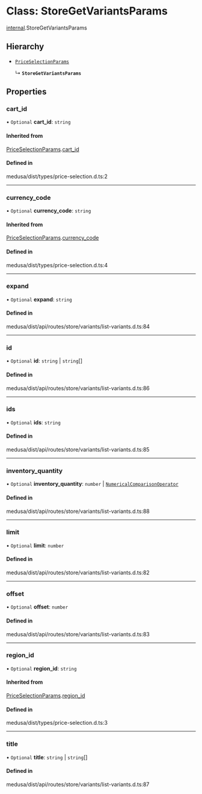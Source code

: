 # Class: StoreGetVariantsParams

[internal](../modules/internal-41.md).StoreGetVariantsParams

## Hierarchy

- [`PriceSelectionParams`](internal-30.PriceSelectionParams.md)

  ↳ **`StoreGetVariantsParams`**

## Properties

### cart\_id

• `Optional` **cart\_id**: `string`

#### Inherited from

[PriceSelectionParams](internal-30.PriceSelectionParams.md).[cart_id](internal-30.PriceSelectionParams.md#cart_id)

#### Defined in

medusa/dist/types/price-selection.d.ts:2

___

### currency\_code

• `Optional` **currency\_code**: `string`

#### Inherited from

[PriceSelectionParams](internal-30.PriceSelectionParams.md).[currency_code](internal-30.PriceSelectionParams.md#currency_code)

#### Defined in

medusa/dist/types/price-selection.d.ts:4

___

### expand

• `Optional` **expand**: `string`

#### Defined in

medusa/dist/api/routes/store/variants/list-variants.d.ts:84

___

### id

• `Optional` **id**: `string` \| `string`[]

#### Defined in

medusa/dist/api/routes/store/variants/list-variants.d.ts:86

___

### ids

• `Optional` **ids**: `string`

#### Defined in

medusa/dist/api/routes/store/variants/list-variants.d.ts:85

___

### inventory\_quantity

• `Optional` **inventory\_quantity**: `number` \| [`NumericalComparisonOperator`](internal-27.NumericalComparisonOperator.md)

#### Defined in

medusa/dist/api/routes/store/variants/list-variants.d.ts:88

___

### limit

• `Optional` **limit**: `number`

#### Defined in

medusa/dist/api/routes/store/variants/list-variants.d.ts:82

___

### offset

• `Optional` **offset**: `number`

#### Defined in

medusa/dist/api/routes/store/variants/list-variants.d.ts:83

___

### region\_id

• `Optional` **region\_id**: `string`

#### Inherited from

[PriceSelectionParams](internal-30.PriceSelectionParams.md).[region_id](internal-30.PriceSelectionParams.md#region_id)

#### Defined in

medusa/dist/types/price-selection.d.ts:3

___

### title

• `Optional` **title**: `string` \| `string`[]

#### Defined in

medusa/dist/api/routes/store/variants/list-variants.d.ts:87
